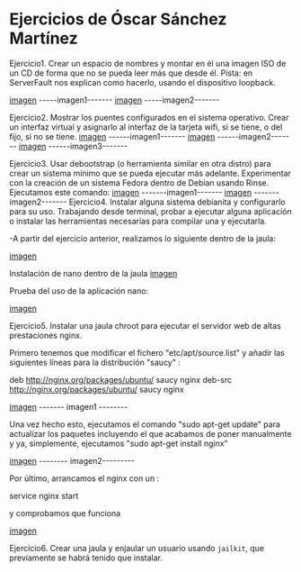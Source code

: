 # Ejercicios de Óscar Sánchez Martínez #

Ejercicio1.
Crear un espacio de nombres y montar en él una imagen ISO de un CD de forma que no se pueda leer más que desde él. Pista: en ServerFault nos explican como hacerlo, usando el dispositivo loopback.

[imagen](http://i.imgur.com/3EeCJlC.jpg)
-----imagen1-------
[imagen]()
-----imagen2-------

Ejercicio2.
Mostrar los puentes configurados en el sistema operativo.
Crear un interfaz virtual y asignarlo al interfaz de la tarjeta wifi, si se tiene, o del fijo, si no se tiene.
[imagen](http://i.imgur.com/Hk8EL3X.jpg)
------imagen1-------
[imagen](http://i.imgur.com/rwIdDSy.jpg)
------imagen2-------
[imagen](http://i.imgur.com/TER1pk9.jpg)
------imagen3-------

Ejercicio3.
Usar debootstrap (o herramienta similar en otra distro) para crear un sistema mínimo que se pueda ejecutar más adelante.
Experimentar con la creación de un sistema Fedora dentro de Debian usando Rinse.
Ejecutamos este comando:
[imagen](http://i.imgur.com/TER1pk9.jpg)
-------imagen1-------
[imagen](http://i.imgur.com/ZmMPuzf.jpg)
-------imagen2-------
Ejercicio4.
Instalar alguna sistema debianita y configurarlo para su uso. Trabajando desde terminal, probar a ejecutar alguna aplicación o instalar las herramientas necesarias para compilar una y ejecutarla.

-A partir del ejercicio anterior, realizamos lo siguiente dentro de la jaula:

[imagen](http://i.imgur.com/r2iZuPa.png)


Instalación de nano dentro de la jaula 
[imagen](http://i.imgur.com/mrYgIEo.png)

Prueba del uso de la aplicación nano:

[imagen](http://i.imgur.com/FWpdXXV.png)

Ejercicio5.
Instalar una jaula chroot para ejecutar el servidor web de altas prestaciones nginx.

Primero tenemos que modificar el fichero "etc/apt/source.list" y añadir las siguientes líneas para la distribución "saucy" :

deb http://nginx.org/packages/ubuntu/ saucy nginx
deb-src http://nginx.org/packages/ubuntu/ saucy nginx

[imagen](http://i.imgur.com/RCa7mzx.png)
------- imagen1 --------

Una vez hecho esto, ejecutamos el comando "sudo apt-get update" para actualizar los paquetes incluyendo el que acabamos de poner manualmente y ya, simplemente, ejecutamos "sudo apt-get install nginx"

[imagen](http://i.imgur.com/OzrxGcO.png)
-------- imagen2---------

Por último, arrancamos el nginx con un :

service nginx start

y comprobamos que funciona

[imagen](http://i.imgur.com/9BwpjoN.png)

Ejercicio6.
Crear una jaula y enjaular un usuario usando `jailkit`, que previamente se habrá tenido que instalar.
